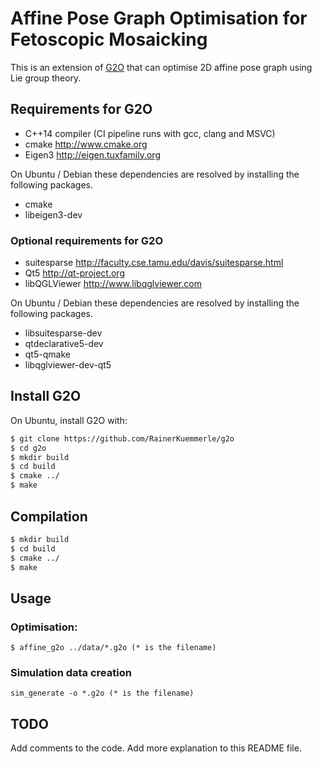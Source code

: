 # Affine Pose Graph Optimisation for Fetoscopic Mosaicking

This is an extension of [G2O](https://github.com/RainerKuemmerle/g2o) that can optimise 2D affine pose graph using Lie group theory.


## Requirements for G2O

-   C++14 compiler (CI pipeline runs with gcc, clang and MSVC)
-   cmake             <http://www.cmake.org>
-   Eigen3            <http://eigen.tuxfamily.org>

On Ubuntu / Debian these dependencies are resolved by installing the
following packages.

-   cmake
-   libeigen3-dev

### Optional requirements for G2O

-   suitesparse       <http://faculty.cse.tamu.edu/davis/suitesparse.html>
-   Qt5               <http://qt-project.org>
-   libQGLViewer      <http://www.libqglviewer.com>

On Ubuntu / Debian these dependencies are resolved by installing the
following packages.

-   libsuitesparse-dev
-   qtdeclarative5-dev
-   qt5-qmake
-   libqglviewer-dev-qt5

## Install G2O

On Ubuntu, install G2O with:

```bash
$ git clone https://github.com/RainerKuemmerle/g2o
$ cd g2o
$ mkdir build
$ cd build
$ cmake ../
$ make
```

## Compilation

```bash
$ mkdir build
$ cd build
$ cmake ../
$ make
```


## Usage

### Optimisation:
```
$ affine_g2o ../data/*.g2o (* is the filename)
```

### Simulation data creation
```
sim_generate -o *.g2o (* is the filename)
```

## TODO

Add comments to the code.
Add more explanation to this README file.




